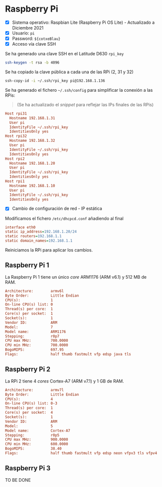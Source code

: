 # Raspberry Pi

- [x] Sistema operativo: Raspbian Lite (Raspberry Pi OS Lite) - Actualizado a Diciembre 2021
- [x] Usuario: `pi`
- [x] Password: `${cotxeBlau}`
- [x] Acceso vía clave SSH

Se ha generado una clave SSH en el Latitude D630 `rpi_key`

```bash
ssh-keygen -t rsa -b 4096
```

Se ha copiado la clave pública a cada una de las RPi (2, 31 y 32)

```bash
ssh-copy-id -i ~/.ssh/rpi_key pi@192.168.1.136
```

Se ha generado el fichero `~/.ssh/config` para simplificar la conexión a las RPis:

> (Se ha actualizado el *snippet* para reflejar las IPs finales de las RPis) 

```ini
Host rpi31
  Hostname 192.168.1.31
  User pi
  IdentityFile ~/.ssh/rpi_key
  IdentitiesOnly yes
Host rpi32
  Hostname 192.168.1.32
  User pi
  IdentityFile ~/.ssh/rpi_key
  IdentitiesOnly yes
Host rpi2
  Hostname 192.168.1.20
  User pi
  IdentityFile ~/.ssh/rpi_key
  IdentitiesOnly yes
Host rpi1
  Hostname 192.168.1.10
  User pi
  IdentityFile ~/.ssh/rpi_key
  IdentitiesOnly yes
```

- [x] Cambio de configuración de red - IP estática

Modificamos el fichero `/etc/dhcpcd.conf` añadiendo al final

```ini
interface eth0
static ip_address=192.168.1.20/24
static routers=192.168.1.1
static domain_names=192.168.1.1
```

Reiniciamos la RPi para aplicar los cambios.

## Raspberry Pi 1

La Raspberry Pi 1 tiene un único *core* ARM1176 (ARM v6.1) y 512 MB de RAM.

```ini
Architecture:        armv6l
Byte Order:          Little Endian
CPU(s):              1
On-line CPU(s) list: 0
Thread(s) per core:  1
Core(s) per socket:  1
Socket(s):           1
Vendor ID:           ARM
Model:               7
Model name:          ARM1176
Stepping:            r0p7
CPU max MHz:         700.0000
CPU min MHz:         700.0000
BogoMIPS:            697.95
Flags:               half thumb fastmult vfp edsp java tls
```

## Raspberry Pi 2

La RPi 2 tiene 4 *cores* Cortex-A7  (ARM v7.1) y 1 GB de RAM.

```ini
Architecture:        armv7l
Byte Order:          Little Endian
CPU(s):              4
On-line CPU(s) list: 0-3
Thread(s) per core:  1
Core(s) per socket:  4
Socket(s):           1
Vendor ID:           ARM
Model:               5
Model name:          Cortex-A7
Stepping:            r0p5
CPU max MHz:         900.0000
CPU min MHz:         600.0000
BogoMIPS:            38.40
Flags:               half thumb fastmult vfp edsp neon vfpv3 tls vfpv4 idiva idivt vfpd32 lpae evtstrm
```

## Raspberry Pi 3

TO BE DONE
